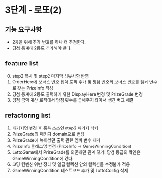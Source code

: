 # 3단계 - 로또(2)
## 기능 요구사항
* 2등을 위해 추가 번호를 하나 더 추첨한다.
* 당첨 통계에 2등도 추가해야 한다.

## feature list
0. step2 복사 및 step2 마지막 리뷰사항 반영
1. OrderHere에 보너스 번호 입력 로직 추가 및 당첨 번호와 보너스 번호를 멤버 변수로 갖는 PrizeInfo 작성
2. 당첨 통계에 2등도 출력하기 위한 DisplayHere 변경 및 PrizeGrade 변경
3. 당첨 금액 계산 로직에서 당첨 횟수를 곱해주지 않아서 생긴 버그 해결

## refactoring list
1. 패키지명 변경 후 중복 소스인 step2 패키지 삭제
2. PrizeGrade의 패키지 domain으로 변경
3. PrizeGrade에 녹아있던 출력 관련 멤버 변수 제거
4. PrizeInfo 클래스명 변경 (PrizeInfo -> GameWinningCondition)
5. LottoGame에서 PrizeGrade를 의존하던 관계 끊기! 당첨 등급의 확인은 GameWinningCondition에 있다.
6. 코딩 컨벤션 위반 정리 및 일급 컬렉션 안의 컬렉션들 수정불가 적용
7. GameWinningCondition 테스트코드 추가 및 LottoConfig 삭제